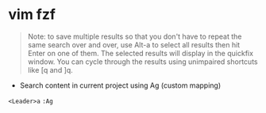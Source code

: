 # vim fzf

> Note: to save multiple results so that you don't have to repeat the same search over and over, use Alt-a to select all results then hit Enter on one of them. The selected results will display in the quickfix window. You can cycle through the results using unimpaired shortcuts like [q and ]q.

- Search content in current project using Ag (custom mapping)

`<Leader>a`
`:Ag`
